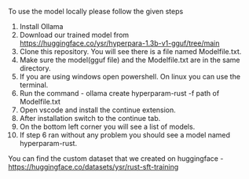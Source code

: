 To use the model locally please follow the given steps
1. Install Ollama
2. Download our trained model from https://huggingface.co/ysr/hyperpara-1.3b-v1-gguf/tree/main
3. Clone this repository. You will see there is a file named Modelfile.txt.
4. Make sure the model(gguf file) and the Modelfile.txt are in the same directory.
5. If you are using windows open powershell. On linux you can use the terminal.
6. Run the command - ollama create hyperparam-rust -f path of Modelfile.txt
7. Open vscode and install the continue extension.
8. After installation switch to the continue tab.
9. On the bottom left corner you will see a list of models.
10. If step 6 ran without any problem you should see a model named hyperparam-rust.

You can find the custom dataset that we created on huggingface - https://huggingface.co/datasets/ysr/rust-sft-training
